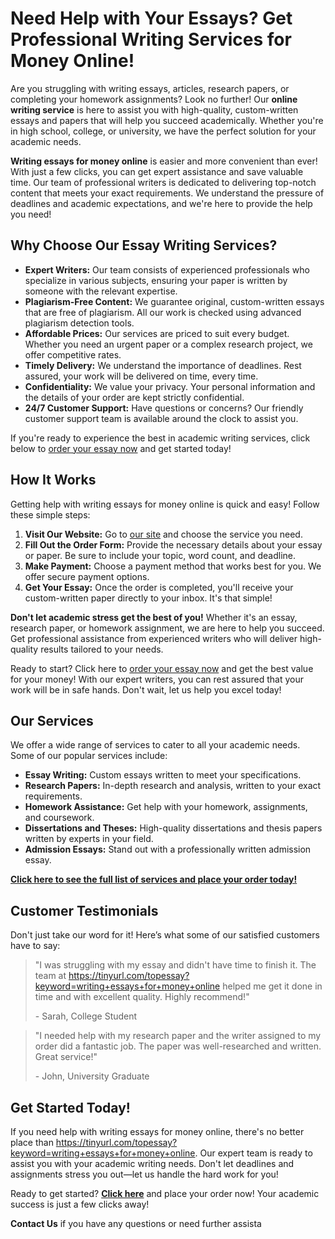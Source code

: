 # Need Help with Your Essays? Get Professional Writing Services for Money Online!

Are you struggling with writing essays, articles, research papers, or completing your homework assignments? Look no further! Our **online writing service** is here to assist you with high-quality, custom-written essays and papers that will help you succeed academically. Whether you're in high school, college, or university, we have the perfect solution for your academic needs.

**Writing essays for money online** is easier and more convenient than ever! With just a few clicks, you can get expert assistance and save valuable time. Our team of professional writers is dedicated to delivering top-notch content that meets your exact requirements. We understand the pressure of deadlines and academic expectations, and we're here to provide the help you need!

## Why Choose Our Essay Writing Services?

- **Expert Writers:** Our team consists of experienced professionals who specialize in various subjects, ensuring your paper is written by someone with the relevant expertise.
- **Plagiarism-Free Content:** We guarantee original, custom-written essays that are free of plagiarism. All our work is checked using advanced plagiarism detection tools.
- **Affordable Prices:** Our services are priced to suit every budget. Whether you need an urgent paper or a complex research project, we offer competitive rates.
- **Timely Delivery:** We understand the importance of deadlines. Rest assured, your work will be delivered on time, every time.
- **Confidentiality:** We value your privacy. Your personal information and the details of your order are kept strictly confidential.
- **24/7 Customer Support:** Have questions or concerns? Our friendly customer support team is available around the clock to assist you.

If you're ready to experience the best in academic writing services, click below to [order your essay now](https://tinyurl.com/topessay?keyword=writing+essays+for+money+online) and get started today!

## How It Works

Getting help with writing essays for money online is quick and easy! Follow these simple steps:

1. **Visit Our Website:** Go to [our site](https://tinyurl.com/topessay?keyword=writing+essays+for+money+online) and choose the service you need.
2. **Fill Out the Order Form:** Provide the necessary details about your essay or paper. Be sure to include your topic, word count, and deadline.
3. **Make Payment:** Choose a payment method that works best for you. We offer secure payment options.
4. **Get Your Essay:** Once the order is completed, you'll receive your custom-written paper directly to your inbox. It's that simple!

**Don't let academic stress get the best of you!** Whether it's an essay, research paper, or homework assignment, we are here to help you succeed. Get professional assistance from experienced writers who will deliver high-quality results tailored to your needs.

Ready to start? Click here to [order your essay now](https://tinyurl.com/topessay?keyword=writing+essays+for+money+online) and get the best value for your money! With our expert writers, you can rest assured that your work will be in safe hands. Don't wait, let us help you excel today!

## Our Services

We offer a wide range of services to cater to all your academic needs. Some of our popular services include:

- **Essay Writing:** Custom essays written to meet your specifications.
- **Research Papers:** In-depth research and analysis, written to your exact requirements.
- **Homework Assistance:** Get help with your homework, assignments, and coursework.
- **Dissertations and Theses:** High-quality dissertations and thesis papers written by experts in your field.
- **Admission Essays:** Stand out with a professionally written admission essay.

[**Click here to see the full list of services and place your order today!**](https://tinyurl.com/topessay?keyword=writing+essays+for+money+online)

## Customer Testimonials

Don't just take our word for it! Here’s what some of our satisfied customers have to say:

> "I was struggling with my essay and didn't have time to finish it. The team at https://tinyurl.com/topessay?keyword=writing+essays+for+money+online helped me get it done in time and with excellent quality. Highly recommend!"
> 
> <footer>- Sarah, College Student</footer>

> "I needed help with my research paper and the writer assigned to my order did a fantastic job. The paper was well-researched and written. Great service!"
> 
> <footer>- John, University Graduate</footer>

## Get Started Today!

If you need help with writing essays for money online, there's no better place than https://tinyurl.com/topessay?keyword=writing+essays+for+money+online. Our expert team is ready to assist you with your academic writing needs. Don't let deadlines and assignments stress you out—let us handle the hard work for you!

Ready to get started? [**Click here**](https://tinyurl.com/topessay?keyword=writing+essays+for+money+online) and place your order now! Your academic success is just a few clicks away!

**Contact Us** if you have any questions or need further assista
